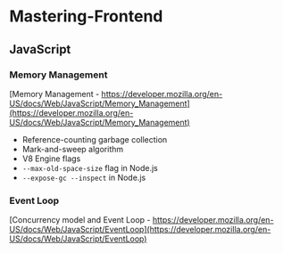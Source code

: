 # Mastering-Frontend

## JavaScript

### Memory Management
[Memory Management - https://developer.mozilla.org/en-US/docs/Web/JavaScript/Memory_Management](https://developer.mozilla.org/en-US/docs/Web/JavaScript/Memory_Management)
- Reference-counting garbage collection
- Mark-and-sweep algorithm
- V8 Engine flags
- `--max-old-space-size` flag in Node.js
- `--expose-gc --inspect` in Node.js

### Event Loop
[Concurrency model and Event Loop - https://developer.mozilla.org/en-US/docs/Web/JavaScript/EventLoop](https://developer.mozilla.org/en-US/docs/Web/JavaScript/EventLoop)

